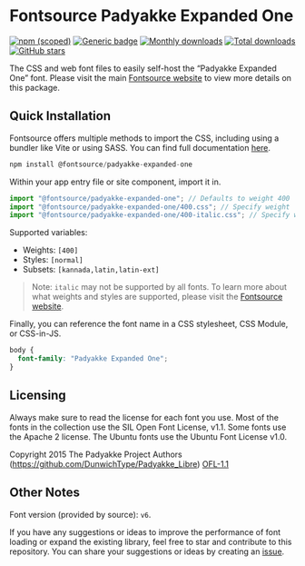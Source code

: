 # Fontsource Padyakke Expanded One

[![npm (scoped)](https://img.shields.io/npm/v/@fontsource/padyakke-expanded-one?color=brightgreen)](https://www.npmjs.com/package/@fontsource/padyakke-expanded-one) [![Generic badge](https://img.shields.io/badge/fontsource-passing-brightgreen)](https://github.com/fontsource/fontsource) [![Monthly downloads](https://badgen.net/npm/dm/@fontsource/padyakke-expanded-one)](https://github.com/fontsource/fontsource) [![Total downloads](https://badgen.net/npm/dt/@fontsource/padyakke-expanded-one)](https://github.com/fontsource/fontsource) [![GitHub stars](https://img.shields.io/github/stars/fontsource/fontsource.svg?style=social&label=Star)](https://github.com/fontsource/fontsource/stargazers)

The CSS and web font files to easily self-host the “Padyakke Expanded One” font. Please visit the main [Fontsource website](https://fontsource.org/fonts/padyakke-expanded-one) to view more details on this package.

## Quick Installation

Fontsource offers multiple methods to import the CSS, including using a bundler like Vite or using SASS. You can find full documentation [here](https://fontsource.org/docs/getting-started/introduction).

```javascript
npm install @fontsource/padyakke-expanded-one
```

Within your app entry file or site component, import it in.

```javascript
import "@fontsource/padyakke-expanded-one"; // Defaults to weight 400
import "@fontsource/padyakke-expanded-one/400.css"; // Specify weight
import "@fontsource/padyakke-expanded-one/400-italic.css"; // Specify weight and style
```

Supported variables:
- Weights: `[400]`
- Styles: `[normal]`
- Subsets: `[kannada,latin,latin-ext]`

> Note: `italic` may not be supported by all fonts. To learn more about what weights and styles are supported, please visit the [Fontsource website](https://fontsource.org/fonts/padyakke-expanded-one).

Finally, you can reference the font name in a CSS stylesheet, CSS Module, or CSS-in-JS.

```css
body {
  font-family: "Padyakke Expanded One";
}
```

## Licensing
Always make sure to read the license for each font you use. Most of the fonts in the collection use the SIL Open Font License, v1.1. Some fonts use the Apache 2 license. The Ubuntu fonts use the Ubuntu Font License v1.0.

Copyright 2015 The Padyakke Project Authors (https://github.com/DunwichType/Padyakke_Libre)
[OFL-1.1](https://openfontlicense.org)

## Other Notes
Font version (provided by source): `v6`.

If you have any suggestions or ideas to improve the performance of font loading or expand the existing library, feel free to star and contribute to this repository. You can share your suggestions or ideas by creating an [issue](https://github.com/fontsource/fontsource/issues).